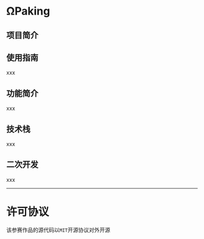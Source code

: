 # ΩPaking
<!-- 请将上面“应用名”替换为你本次参赛作品的应用名 -->


## 项目简介
<!-- 请描述此次参赛作品的简介 -->


## 使用指南
<!-- 请描述该应用的使用步骤，包括下载、依赖安装、参数及软硬件配置（如有）等 -->
xxx


## 功能简介
<!-- 请给出该应用的主要功能点 -->
xxx


## 技术栈
<!-- 请给出该应用主要的技术栈，包括声网和环信（如有用） SDK 版本 -->
xxx


## 二次开发
<!-- 1、如果是基于已有项目进行二次开发的参赛作品，请在此说明主要变更点，并附上原项目链接。2、如果是本次全新开发，请写“无” -->
xxx


---
# 许可协议

该参赛作品的源代码以`MIT`开源协议对外开源